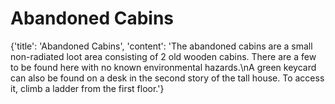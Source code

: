 
# Abandoned Cabins

{'title': 'Abandoned Cabins', 'content': 'The abandoned cabins are a small non-radiated loot area consisting of 2 old wooden cabins. There are a few to be found here with no known environmental hazards.\nA green keycard can also be found on a desk in the second story of the tall house. To access it, climb a ladder from the first floor.'}

